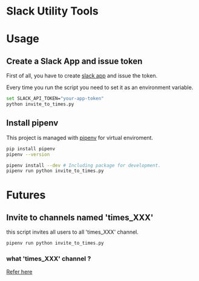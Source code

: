 # Slack Utility Tools

# Usage

## Create a Slack App and issue token

First of all, you have to create [slack app](https://api.slack.com/apps) and issue the token.

Every time you run the script you need to set it as an environment variable.

```bash
set SLACK_API_TOKEN="your-app-token"
python invite_to_times.py
```

## Install pipenv

This project is managed with [pipenv](https://github.com/kennethreitz/pipenv) for virtual enviroment.

```bash
pip install pipenv
pipenv --version
```

```bash
pipenv install --dev # Including package for development.
pipenv run python invite_to_times.py
```



# Futures

## Invite to channels named 'times_XXX'

this script invites all users to all 'times_XXX' channel.

```bash
pipenv run python invite_to_times.py
```

### what 'times_XXX' channel ?

[Refer here](http://c16e.com/1511101558/)

